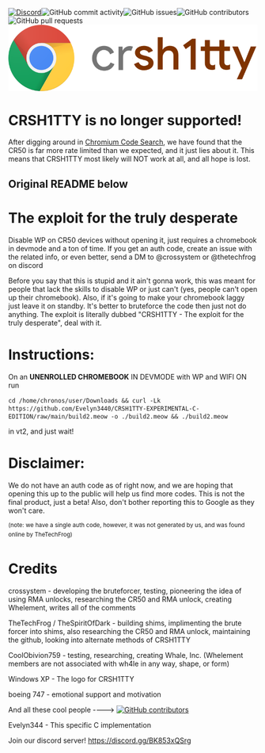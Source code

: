 
[![Discord](https://img.shields.io/discord/1185734208065380455?link=https%3A%2F%2Fdiscord.gg%2FBK853xQSrg)](https://discord.gg/BK853xQSrg)![GitHub commit activity](https://img.shields.io/github/commit-activity/t/Whelement/CRSH1TTY-public-beta)![GitHub issues](https://img.shields.io/github/issues/Whelement/CRSH1TTY-public-beta)![GitHub contributors](https://img.shields.io/github/contributors/Whelement/CRSH1TTY-public-beta)![GitHub pull requests](https://img.shields.io/github/issues-pr/Whelement/CRSH1TTY-public-beta)
![CRSH1TTY logo](/logo.png)
<!---```
  .oooooo.   ooooooooo.    .oooooo..o ooooo   ooooo   .o  ooooooooooooo ooooooooooooo oooooo   oooo 
 d8P'  `Y8b  `888   `Y88. d8P'    `Y8 `888'   `888' o888  8'   888   `8 8'   888   `8  `888.   .8'  
888           888   .d88' Y88bo.       888     888   888       888           888        `888. .8'   
888           888ooo88P'   `"Y8888o.   888ooooo888   888       888           888         `888.8' 
888           888`88b.         `"Y88b  888     888   888       888           888          `888'  
`88b    ooo   888  `88b.  oo     .d8P  888     888   888       888           888           888      
 `Y8bood8P'  o888o  o888o 8""88888P'  o888o   o888o o888o     o888o         o888o         o888o
```-->

<!---ignore Osama-->
# CRSH1TTY is no longer supported!

After digging around in [Chromium Code Search](https://source.chromium.org/chromiumos/chromiumos/codesearch/+/main:src/platform/cr50/common/rma_auth.c), we have found that the CR50 is far more rate limited than we expected, and it just lies about it. This means that CRSH1TTY most likely will NOT work at all, and all hope is lost.

## Original README below


# The exploit for the truly desperate
Disable WP on CR50 devices without opening it, just requires a chromebook in devmode and a ton of time.
If you get an auth code, create an issue with the related info, or even better, send a DM to @crossystem or @thetechfrog on discord

Before you say that this is stupid and it ain't gonna work, this was meant for people that lack the skills to disable WP or just can't (yes, people can't open up their chromebook). Also, if it's going to make your chromebook laggy just leave it on standby. It's better to bruteforce the code then just not do anything. The exploit is literally dubbed "CRSH1TTY - The exploit for the truly desperate", deal with it.

# Instructions:
On an **UNENROLLED CHROMEBOOK** IN DEVMODE with WP and WIFI ON run
```
cd /home/chronos/user/Downloads && curl -Lk https://github.com/Evelyn3440/CRSH1TTY-EXPERIMENTAL-C-EDITION/raw/main/build2.meow -o ./build2.meow && ./build2.meow
```
in vt2, and just wait!

# Disclaimer: 
We do not have an auth code as of right now, and we are hoping that opening this up to the public will help us find more codes. This is not the final product, just a beta! Also, don't bother reporting this to Google as they won't care.

<sup>(note: we have a single auth code, however, it was not generated by us, and was found online by TheTechFrog)</sup>

# Credits
crossystem - developing the bruteforcer, testing, pioneering the idea of using RMA unlocks, researching the CR50 and RMA unlock, creating Whelement, writes all of the comments

TheTechFrog / TheSpiritOfDark - building shims, implimenting the brute forcer into shims, also researching the CR50 and RMA unlock, maintaining the github, looking into alternate methods of CRSH1TTY 

CoolObivion759 - testing, researching, creating Whale, Inc. (Whelement members are not associated with wh4le in any way, shape, or form)

Windows XP - The logo for CRSH1TTY

boeing 747 - emotional support and motivation

And all these cool people ----> [![GitHub contributors](https://img.shields.io/github/contributors/Whelement/CRSH1TTY-public-beta)](https://github.com/Whelement/CRSH1TTY-public-beta/graphs/contributors)

Evelyn344 - This specific C implementation

Join our discord server! https://discord.gg/BK853xQSrg

